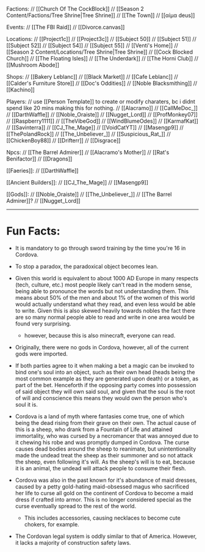 Factions:
 // [[Church Of The CockBlock]]
 // [[Season 2 Content/Factions/Tree Shrine|Tree Shrine]]
 // [[The Town]]
 // [[αίμα deus]]

Events:
 // [[The FBI Raid]]
 // [[Divorce.canvas]]

Locations:
 // [[Project1c]]
 // [[Project3c]]
 // [[Subject 50]]
 // [[Subject 51]]
 // [[Subject 52]]
 // [[Subject 54]]
 // [[Subject 55]]
 // [[Venti's Home]]
 // [[Season 2 Content/Locations/Tree Shrine|Tree Shrine]]
 // [[Cock Blocked Church]]
 // [[The Floating Isles]]
 // [[The Underdark]]
 // [[The Horni Club]]
 // [[Mushroom Abode]]

Shops:
 // [[Bakery Leblanc]]
 // [[Black Market]]
 // [[Cafe Leblanc]]
 // [[Calder's Furniture Store]]
 // [[Doc's Oddities]]
 // [[Noble Blacksmithing]]
 // [[Kachino]]

Players: 
 // use [[Person Template]] to create or modify charaters, bc i didnt spend like 20 mins making this for nothing.
 // [[Alacramo]]
 // [[CallMeDoc_]]
 // [[DarthWaffle]]
 // [[Noble_Oraiste]]
 // [[Nugget_Lord]]
 // [[ProfMonkey07]]
 // [[Raspberry1111]]
 // [[TheVibeGod]]
 // [[WindBlumeOdes]]
 // [[KarmafKat]]
 // [[Savinterra]]
 // [[CJ_The_Mage]]
 // [[VoidCatYT]]
 // [[Masengp9]]
 // [[ThePolandRock]]
 // [[The_Unbeliever_]]
 // [[Suspicious_Rat_]]
 // [[ChickenBoy88]]
 // [[Drifterr]]
 // [[Disgrace]]

Npcs:
 // [[The Barrel Admirer]]
 // [[Alacramo's Mother]]
 // [[Rat's Benifactor]]
 // [[Dragons]]

[[Faeries]]:
 // [[DarthWaffle]]

[[Ancient Builders]]:
 // [[CJ_The_Mage]]
 // [[Masengp9]]

[[Gods]]:
 // [[Noble_Oraiste]]
 // [[The_Unbeliever_]]
 // [[The Barrel Admirer]]?
 // [[Nugget_Lord]]
 
--- 
# Fun Facts:
- It is mandatory to go through sword training by the time you're 16 in Cordova.
 
- To stop a paradox, the paradoxical object becomes lean.
 
- Given this world is equivalent to about 1000 AD Europe in many respects (tech, culture, etc.) most people likely can't read in the modern sense, being able to pronounce the words but not understanding them. This means about 50% of the men and about 1% of the women of this world would actually understand what they read, and even less would be able to write. Given this is also skewed heavily towards nobles the fact there are so many normal people able to read and write in one area would be found very surprising. 
	- however, because this is also minecraft, everyone can read.
   
- Originally, there were no gods in Cordova, however, all of the current gods were imported.
 
- If both parties agree to it when making a bet a magic can be invoked to bind one's soul into an object, such as their own head (heads being the most common example as they are generated upon death) or a token, as part of the bet. Henceforth if the opposing party comes into possession of said object they will own said soul, and given that the soul is the root of will and conscience this means they would own the person who's soul it is.

- Cordova is a land of myth where fantasies come true, one of which being the dead rising from their grave on their own. The actual cause of this is a sheep, who drank from a Fountain of Life and attained immortality, who was cursed by a necromancer that was annoyed due to it chewing his robe and was promptly dumped in Cordova. The curse causes dead bodies around the sheep to reanimate, but unintentionality made the undead treat the sheep as their summoner and so not attack the sheep, even following it's will. As the sheep's will is to eat, because it is an animal, the undead will attack people to consume their flesh.

- Cordova was also in the past known for it's abundance of maid dresses, caused by a petty gold-hating maid-obsessed magus who sacrificed her life to curse all gold on the continent of Cordova to become a maid dress if crafted into armor. This is no longer considered special as the curse eventually spread to the rest of the world.
	- This includes accessories, causing necklaces to become cute chokers, for example.

- The Cordovan legal system is oddly similar to that of America. However, it lacks a majority of construction safety laws.
